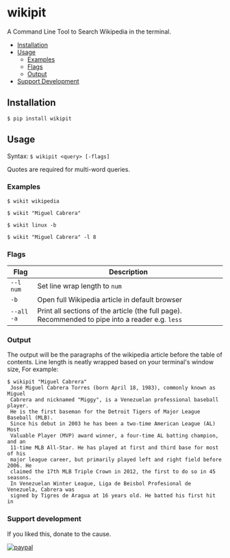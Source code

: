 # wikipit
A Command Line Tool to Search Wikipedia in the terminal.

 - [Installation](#installation)
 - [Usage](#usage)
   - [Examples](#examples)
   - [Flags](#flags)
   - [Output](#output)
 - [Support Development](#support-development)

 ## Installation

`$ pip install wikipit`

## Usage

Syntax: `$ wikipit <query> [-flags]`

Quotes are required for multi-word queries.

### Examples

`$ wikit wikipedia`

`$ wikit "Miguel Cabrera"`

`$ wikit linux -b`

`$ wikit "Miguel Cabrera" -l 8`

### Flags

| Flag | Description |
| ---- | ----------- |
| `--l num` | Set line wrap length to `num` |
| `-b` | Open full Wikipedia article in default browser |
| `--all`<br>`-a` | Print all sections of the article (the full page). Recommended to pipe into a reader e.g. `less` |

### Output

The output will be the paragraphs of the wikipedia article before the table of contents.
Line length is neatly wrapped based on your terminal's window size, For example:

```
$ wikipit "Miguel Cabrera"
 José Miguel Cabrera Torres (born April 18, 1983), commonly known as Miguel 
 Cabrera and nicknamed "Miggy", is a Venezuelan professional baseball player. 
 He is the first baseman for the Detroit Tigers of Major League Baseball (MLB).
 Since his debut in 2003 he has been a two-time American League (AL) Most 
 Valuable Player (MVP) award winner, a four-time AL batting champion, and an 
 11-time MLB All-Star. He has played at first and third base for most of his 
 major league career, but primarily played left and right field before 2006. He 
 claimed the 17th MLB Triple Crown in 2012, the first to do so in 45 seasons. 
 In Venezuelan Winter League, Liga de Beisbol Profesional de Venezuela, Cabrera was
 signed by Tigres de Aragua at 16 years old. He batted his first hit in 
```

### Support development

If you liked this, donate to the cause.

[![paypal](https://www.paypalobjects.com/en_US/i/btn/btn_donateCC_LG.gif)](https://www.paypal.me/carrasquel)
